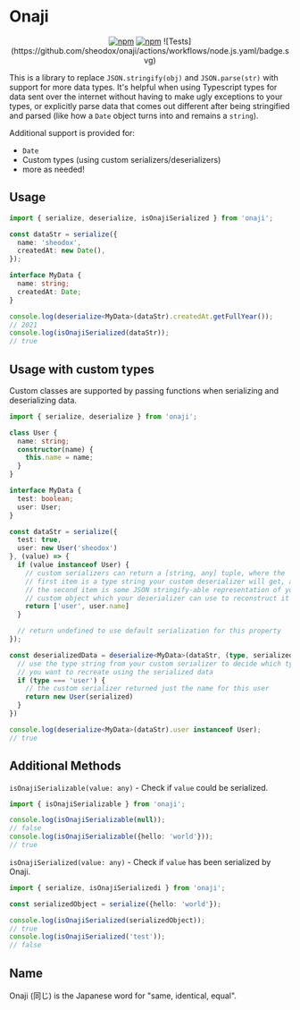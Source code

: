 # Onaji

<p align="center">
  <a href="https://www.npmjs.com/package/onaji"><img alt="npm" src="https://img.shields.io/npm/v/onaji"></a>
  <a href="https://www.npmjs.com/package/onaji"><img alt="npm" src="https://img.shields.io/npm/dw/onaji"></a>
  ![Tests](https://github.com/sheodox/onaji/actions/workflows/node.js.yaml/badge.svg)
</p>

This is a library to replace `JSON.stringify(obj)` and `JSON.parse(str)` with support for more data types. It's helpful when using Typescript types for data sent over the internet without having to make ugly exceptions to your types, or explicitly parse data that comes out different after being stringified and parsed (like how a `Date` object turns into and remains a `string`).

Additional support is provided for:

- `Date`
- Custom types (using custom serializers/deserializers)
- more as needed!

## Usage

```typescript
import { serialize, deserialize, isOnajiSerialized } from 'onaji';

const dataStr = serialize({
  name: 'sheodox',
  createdAt: new Date(),
});

interface MyData {
  name: string;
  createdAt: Date;
}

console.log(deserialize<MyData>(dataStr).createdAt.getFullYear());
// 2021
console.log(isOnajiSerialized(dataStr));
// true
```

## Usage with custom types

Custom classes are supported by passing functions when serializing and deserializing data.

```typescript
import { serialize, deserialize } from 'onaji';

class User {
  name: string;
  constructor(name) {
    this.name = name;
  }
}

interface MyData {
  test: boolean;
  user: User;
}

const dataStr = serialize({
  test: true,
  user: new User('sheodox')
}, (value) => {
  if (value instanceof User) {
    // custom serializers can return a [string, any] tuple, where the
    // first item is a type string your custom deserializer will get, and
    // the second item is some JSON stringify-able representation of your
    // custom object which your deserializer can use to reconstruct it
    return ['user', user.name]
  }

  // return undefined to use default serialization for this property
});

const deserializedData = deserialize<MyData>(dataStr, (type, serialized) => {
  // use the type string from your custom serializer to decide which type of object
  // you want to recreate using the serialized data
  if (type === 'user') {
    // the custom serializer returned just the name for this user
    return new User(serialized)
  }
})

console.log(deserialize<MyData>(dataStr).user instanceof User);
// true
```

## Additional Methods

`isOnajiSerializable(value: any)` - Check if `value` could be serialized.

```typescript
import { isOnajiSerializable } from 'onaji';

console.log(isOnajiSerializable(null));
// false
console.log(isOnajiSerializable({hello: 'world'}));
// true
```

`isOnajiSerialized(value: any)` - Check if `value` has been serialized by Onaji.

```typescript
import { serialize, isOnajiSerializedi } from 'onaji';

const serializedObject = serialize({hello: 'world'});

console.log(isOnajiSerialized(serializedObject));
// true
console.log(isOnajiSerialized('test'));
// false
```

## Name

Onaji (同じ) is the Japanese word for "same, identical, equal".
